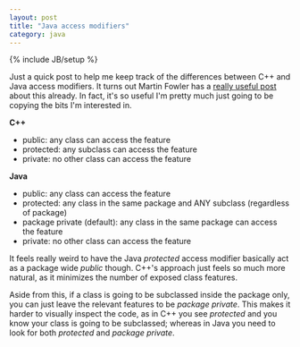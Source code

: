 ```yaml
---
layout: post
title: "Java access modifiers"
category: java
---
```

{% include JB/setup %}

Just a quick post to help me keep track of the differences between C++ and Java access modifiers. It turns out Martin Fowler has a [really useful post](http://martinfowler.com/bliki/AccessModifier.html) about this already. In fact, it's so useful I'm pretty much just going to be copying the bits I'm interested in.

**C++**

- public: any class can access the feature
- protected: any subclass can access the feature
- private: no other class can access the feature

**Java**

- public: any class can access the feature
- protected: any class in the same package and ANY subclass (regardless of package)
- package private (default): any class in the same package can access the feature
- private: no other class can access the feature

It feels really weird to have the Java *protected* access modifier basically act as a package wide *public* though. C++'s approach just feels so much more natural, as it minimizes the number of exposed class features.

Aside from this, if a class is going to be subclassed inside the package only, you can just leave the relevant features to be *package private*. This makes it harder to visually inspect the code, as in C++ you see *protected* and you know your class is going to be subclassed; whereas in Java you need to look for both *protected* and *package private*.
